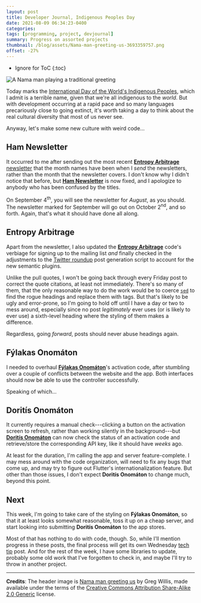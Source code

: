 ```yaml
---
layout: post
title: Developer Journal, Indigenous Peoples Day
date: 2021-08-09 06:34:23-0400
categories:
tags: [programming, project, devjournal]
summary: Progress on assorted projects
thumbnail: /blog/assets/Nama-man-greeting-us-3693359757.png
offset: -27%
---
```


* Ignore for ToC
{:toc}

![A Nama man playing a traditional greeting](/blog/assets/Nama-man-greeting-us-3693359757.png "A traditional Nama greeting")

Today marks the [International Day of the World's Indigenous Peoples](https://en.wikipedia.org/wiki/International_Day_of_the_World%27s_Indigenous_Peoples), which I admit is a terrible name, given that we're all indigenous to the *world*.  But with development occurring at a rapid pace and so many languages precariously close to going extinct, it's worth taking a day to think about the real cultural diversity that most of us never see.

Anyway, let's make some new culture with weird code...

## Ham Newsletter

It occurred to me after sending out the most recent [**Entropy Arbitrage** newsletter](https://entropy-arbitrage.mailchimpsites.com/) that the month names have been when I *send* the newsletters, rather than the month that the newsletter covers.  I don't know why I didn't notice that before, but [**Ham Newsletter**](https://github.com/jcolag/ham-newsletter) is now fixed, and I apologize to anybody who has been confused by the titles.

On September 4<sup>th</sup>, you will see the newsletter for *August*, as you should.  The newsletter marked for September will go out on October 2<sup>nd</sup>, and so forth.  Again, that's what it should have done all along.

## Entropy Arbitrage

Apart from the newsletter, I also updated the [**Entropy Arbitrage**](https://github.com/jcolag/entropy-arbitrage-code) code's verbiage for signing up to the mailing list *and* finally checked in the adjustments to the [Twitter roundup](/blog/tag/linkdump) post generation script to account for the new semantic plugins.

Unlike the pull quotes, I won't be going back through every Friday post to correct the quote citations, at least not immediately.  There's so many of them, that the only reasonable way to do the work would be to coerce [`sed`](https://en.wikipedia.org/wiki/Sed) to find the rogue headings and replace them with tags.  But that's likely to be ugly and error-prone, so I'm going to hold off until I have a day or two to mess around, especially since no post *legitimately* ever uses (or is likely to ever use) a sixth-level heading where the styling of them makes a difference.

Regardless, going *forward*, posts should never abuse headings again.

## Fýlakas Onomáton

I needed to overhaul [**Fýlakas Onomáton**](https://github.com/jcolag/fylakas-onomaton)'s activation code, after stumbling over a couple of conflicts between the website and the app.  Both interfaces should now be able to use the controller successfully.

Speaking of which...

## Doritís Onomáton

It currently requires a manual check---clicking a button on the activation screen to refresh, rather than working silently in the background---but [**Doritís Onomáton**](https://github.com/jcolag/doritis-onomaton) can now check the status of an activation code and retrieve/store the corresponding API key, like it should have *weeks* ago.

At least for the duration, I'm calling the app and server feature-complete.  I may mess around with the code organization, will need to fix any bugs that come up, and may try to figure out Flutter's internationalization feature.  But other than those issues, I don't expect **Doritís Onomáton** to change much, beyond this point.

## Next

This week, I'm going to take care of the styling on **Fýlakas Onomáton**, so that it at least looks somewhat reasonable, toss it up on a cheap server, and start looking into submitting **Doritís Onomáton** to the app stores.

Most of that has nothing to do with code, though.  So, while I'll mention progress in these posts, the final process will get its own Wednesday [tech tip](/blog/tag/techtips) post.  And for the rest of the week, I have some libraries to update, probably some old work that I've forgotten to check in, and maybe I'll try to throw in another project.

* * *

**Credits**:  The header image is [Nama man greeting us](https://commons.wikimedia.org/wiki/File:Nama_man_greeting_us_%283693359757%29.jpg) by Greg Willis, made available under the terms of the [Creative Commons Attribution Share-Alike 2.0 Generic](https://creativecommons.org/licenses/by-sa/2.0/deed.en) license.
